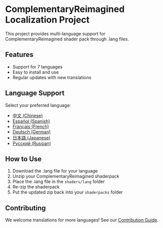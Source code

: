 # ComplementaryReimagined Localization Project

This project provides multi-language support for ComplementaryReimagined shader pack through .lang files.

## Features
- Support for 7 languages
- Easy to install and use
- Regular updates with new translations

## Language Support
Select your preferred language:

- [中文 (Chinese)](docs/i18n/README.zh.md)
- [Español (Spanish)](docs/i18n/README.es.md)  
- [Français (French)](docs/i18n/README.fr.md)
- [Deutsch (German)](docs/i18n/README.de.md)
- [日本語 (Japanese)](docs/i18n/README.ja.md)
- [Русский (Russian)](docs/i18n/README.ru.md)

## How to Use
1. Download the .lang file for your language
2. Unzip your ComplementaryReimagined shaderpack
3. Place the .lang file in the `shaders/lang` folder
4. Re-zip the shaderpack
5. Put the updated zip back into your `shaderpacks` folder

## Contributing
We welcome translations for more languages! See our [Contribution Guide](docs/CONTRIBUTING.md).
